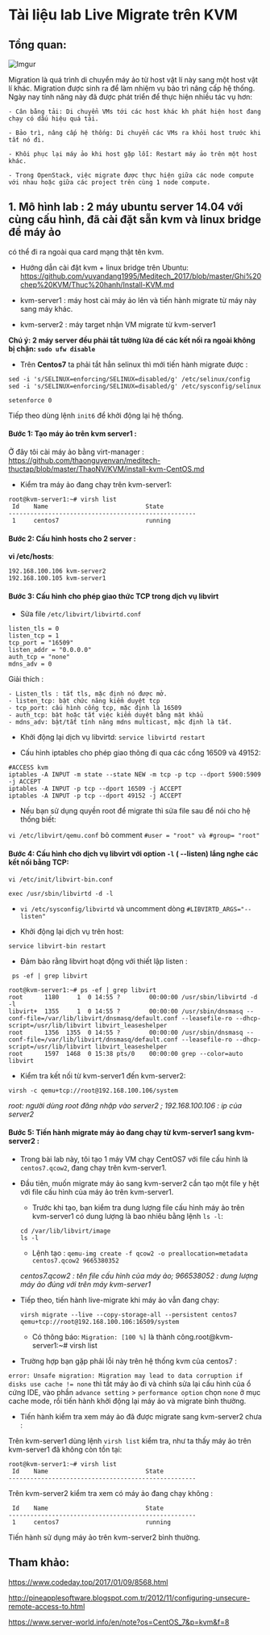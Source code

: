 # Tài liệu lab Live Migrate trên KVM

## Tổng quan:

![Imgur](https://i.imgur.com/ytNdqJe.png)

Migration là quá trình di chuyển máy ảo từ host vật lí này sang một host vật lí khác. 
Migration được sinh ra để làm nhiệm vụ bảo trì nâng cấp hệ thống. Ngày nay tính năng này đã được phát triển để thực hiện nhiều tác vụ hơn:

	- Cân bằng tải: Di chuyển VMs tới các host khác kh phát hiện host đang chạy có dấu hiệu quá tải.

	- Bảo trì, nâng cấp hệ thống: Di chuyển các VMs ra khỏi host trước khi tắt nó đi.
	
	- Khôi phục lại máy ảo khi host gặp lỗi: Restart máy ảo trên một host khác.
	
	- Trong OpenStack, việc migrate được thực hiện giữa các node compute với nhau hoặc giữa các project trên cùng 1 node compute.


## 1. Mô hình lab : 2 máy ubuntu server 14.04 với cùng cấu hình, đã cài đặt sẵn kvm và linux bridge để máy ảo 
có thể đi ra ngoài qua card mạng thật tên kvm.

- Hướng dẫn cài đặt kvm + linux bridge trên Ubuntu: https://github.com/vuvandang1995/Meditech_2017/blob/master/Ghi%20chep%20KVM/Thuc%20hanh/Install-KVM.md

- kvm-server1 : máy host cài máy ảo lên và tiến hành migrate từ máy này sang máy khác.
- kvm-server2 : máy target nhận VM migrate từ kvm-server1

**Chú ý: 2 máy server đều phải tắt tường lửa để các kết nối ra ngoài không bị chặn: `sudo ufw disable`**

- Trên **Centos7** ta phải tắt hẳn selinux thì mới tiến hành migrate được :

```
sed -i 's/SELINUX=enforcing/SELINUX=disabled/g' /etc/selinux/config
sed -i 's/SELINUX=enforcing/SELINUX=disabled/g' /etc/sysconfig/selinux
```

`setenforce 0`

Tiếp theo dùng lệnh `init6` để khởi động lại hệ thống.

#### Bước 1: Tạo máy ảo trên kvm server1 :

Ở đây tôi cài máy ảo bằng virt-manager : https://github.com/thaonguyenvan/meditech-thuctap/blob/master/ThaoNV/KVM/install-kvm-CentOS.md

- Kiểm tra máy ảo đang chạy trên kvm-server1: 

```
root@kvm-server1:~# virsh list
 Id    Name                           State
----------------------------------------------------
 1     centos7                        running
```

#### Bước 2: Cấu hình hosts cho 2 server :

**vi /etc/hosts**: 

```
192.168.100.106 kvm-server2
192.168.100.105 kvm-server1
```

#### Bước 3: Cấu hình cho phép giao thức TCP trong dịch vụ libvirt 

- Sửa file `/etc/libvirt/libvirtd.conf`

```
listen_tls = 0  
listen_tcp = 1
tcp_port = "16509"
listen_addr = "0.0.0.0"
auth_tcp = "none"
mdns_adv = 0
```

Giải thích : 

	- Listen_tls : tắt tls, mặc định nó được mở.
	- listen_tcp: bật chức năng kiểm duyệt tcp
	- tcp_port: cấu hình cổng tcp, mặc định là 16509
	- auth_tcp: bật hoặc tắt việc kiểm duyệt bằng mật khẩu
	- mdns_adv: bật/tắt tính năng mdns multicast, mặc định là tắt.
	
- Khởi động lại dịch vụ libvirtd: `service libvirtd restart`

- Cấu hình iptables cho phép giao thông đi qua các cổng 16509 và 49152:

```
#ACCESS kvm
iptables -A INPUT -m state --state NEW -m tcp -p tcp --dport 5900:5909 -j ACCEPT
iptables -A INPUT -p tcp --dport 16509 -j ACCEPT
iptables -A INPUT -p tcp --dport 49152 -j ACCEPT
```

- Nếu bạn sử dụng quyền root để migrate thì sửa file sau để nói cho hệ thống biết:

`vi /etc/libvirt/qemu.conf` 
bỏ comment `#user = "root" và #group= "root" `

#### Bước 4: Cấu hình cho dịch vụ libvirt với option `-l` ( --listen) lắng nghe các kết nối bằng TCP:

`vi /etc/init/libvirt-bin.conf`

`exec /usr/sbin/libvirtd -d -l` 

- `vi /etc/sysconfig/libvirtd` và uncomment dòng `#LIBVIRTD_ARGS="--listen"`

- Khởi động lại dịch vụ trên host:

`service libvirt-bin restart`

- Đảm bảo rằng libvirt hoạt động với thiết lập listen :

` ps -ef | grep libvirt`

```
root@kvm-server1:~# ps -ef | grep libvirt
root      1180     1  0 14:55 ?        00:00:00 /usr/sbin/libvirtd -d -l
libvirt+  1355     1  0 14:55 ?        00:00:00 /usr/sbin/dnsmasq --conf-file=/var/lib/libvirt/dnsmasq/default.conf --leasefile-ro --dhcp-script=/usr/lib/libvirt libvirt_leaseshelper
root      1356  1355  0 14:55 ?        00:00:00 /usr/sbin/dnsmasq --conf-file=/var/lib/libvirt/dnsmasq/default.conf --leasefile-ro --dhcp-script=/usr/lib/libvirt libvirt_leaseshelper
root      1597  1468  0 15:38 pts/0    00:00:00 grep --color=auto libvirt
```

- Kiểm tra kết nối từ kvm-server1 đến kvm-server2:

`virsh -c qemu+tcp://root@192.168.100.106/system`

*root: người dùng root đăng nhập vào server2 ; 192.168.100.106 : ip của server2*

#### Bước 5: Tiến hành migrate máy ảo đang chạy từ kvm-server1 sang kvm-server2 :

- Trong bài lab này, tôi tạo 1 máy VM chạy CentOS7 với file cấu hình là `centos7.qcow2`, đang chạy trên kvm-server1.

- Đầu tiên, muốn migrate máy ảo sang kvm-server2 cần tạo một file y hệt với file cấu hình của máy ảo trên kvm-server1.

	- Trước khi tạo, bạn kiểm tra dung lượng file cấu hình máy ảo trên kvm-server1 có dung lượng là bao nhiêu bằng lệnh `ls -l`:
	
	```
	cd /var/lib/libvirt/image
	ls -l	
	```
	
	- Lệnh tạo : `qemu-img create -f qcow2 -o preallocation=metadata centos7.qcow2 9665380352`
	
	*centos7.qcow2 : tên file cấu hình của máy ảo; 966538052 : dung lượng máy ảo đúng với trên máy kvm-server1*
	
- Tiếp theo, tiến hành live-migrate khi máy ảo vẫn đang chạy:

	`virsh migrate --live --copy-storage-all --persistent centos7 qemu+tcp://root@192.168.100.106:16509/system`

	- Có thông báo: `Migration: [100 %]` là thành công.root@kvm-server1:~# virsh list

- Trường hợp bạn gặp phải lỗi này trên hệ thống kvm của centos7 : 

`error: Unsafe migration: Migration may lead to data corruption if disks use cache != none`
 thì tắt máy ảo đi và chỉnh sửa lại cấu hình của ổ cứng IDE, vào phần `advance setting` > `performance option` chọn `none` ở mục cache mode, rồi tiến hành khởi động lại máy ảo và migrate bình thường.

- Tiến hành kiểm tra xem máy ảo đã được migrate sang kvm-server2 chưa :

Trên kvm-server1 dùng lệnh `virsh list` kiểm tra, như ta thấy máy ảo trên kvm-server1 đã không còn tồn tại:

```
root@kvm-server1:~# virsh list
 Id    Name                           State
----------------------------------------------------
```

Trên kvm-server2 kiểm tra xem có máy ảo đang chạy không :

```
 Id    Name                           State
----------------------------------------------------
 1     centos7                        running

```

Tiến hành sử dụng máy ảo trên kvm-server2 bình thường.

## Tham khảo:

https://www.codeday.top/2017/01/09/8568.html

http://pineapplesoftware.blogspot.com.tr/2012/11/configuring-unsecure-remote-access-to.html

https://www.server-world.info/en/note?os=CentOS_7&p=kvm&f=8
